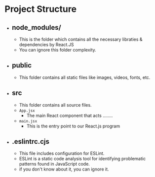 # Project Structure

- ## node_modules/
  - This is the folder which contains all the necessary libraties & dependencies by React.JS
  - You can ignore this folder complexity.
- ## public
  - This folder contains all static files like images, videos, fonts, etc.
- ## src
  - This folder contains all source files.
  - `App.jsx`
    - The main React component that acts ........
  - `main.jsx`
    - This is the entry point to our React.js program
- ## .eslintrc.cjs
  - This file includes configuration for ESLint.
  - ESLint is a static code analysis tool for identifying problematic patterns found in JavaScript code.
  - if you don't know about it, you can ignore it.
